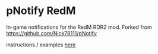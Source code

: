 # pNotify RedM
In-game notifications for the RedM RDR2 mod. Forked from https://github.com/Nick78111/pNotify

instructions / examples [here](https://forum.fivem.net/t/release-pnotify-in-game-js-notifications-using-noty/20659/1)
